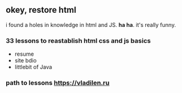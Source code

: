 ## okey, restore html

i found a holes in knowledge in html and JS.
**ha ha**. it's really funny.

### 33 lessons to reastablish html css and js basics

- resume
- site bdio
- littlebit of Java

### path to lessons https://vladilen.ru
